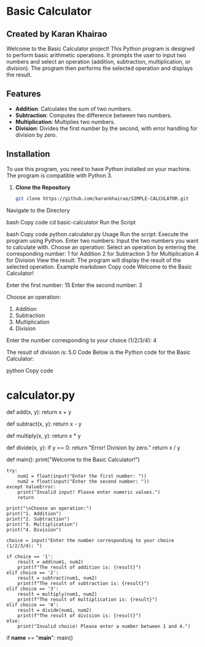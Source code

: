 # Basic Calculator

## Created by Karan Khairao

Welcome to the Basic Calculator project! This Python program is designed to perform basic arithmetic operations. It prompts the user to input two numbers and select an operation (addition, subtraction, multiplication, or division). The program then performs the selected operation and displays the result.

## Features

- **Addition**: Calculates the sum of two numbers.
- **Subtraction**: Computes the difference between two numbers.
- **Multiplication**: Multiplies two numbers.
- **Division**: Divides the first number by the second, with error handling for division by zero.

## Installation

To use this program, you need to have Python installed on your machine. The program is compatible with Python 3.

1. **Clone the Repository**

   ```bash
   git clone https://github.com/karankhairao/SIMPLE-CALCULATOR.git
Navigate to the Directory

bash
Copy code
cd basic-calculator
Run the Script

bash
Copy code
python calculator.py
Usage
Run the script: Execute the program using Python.
Enter two numbers: Input the two numbers you want to calculate with.
Choose an operation: Select an operation by entering the corresponding number:
1 for Addition
2 for Subtraction
3 for Multiplication
4 for Division
View the result: The program will display the result of the selected operation.
Example
markdown
Copy code
Welcome to the Basic Calculator!

Enter the first number: 15
Enter the second number: 3

Choose an operation:
1. Addition
2. Subtraction
3. Multiplication
4. Division

Enter the number corresponding to your choice (1/2/3/4): 4

The result of division is: 5.0
Code
Below is the Python code for the Basic Calculator:

python
Copy code
# calculator.py

def add(x, y):
    return x + y

def subtract(x, y):
    return x - y

def multiply(x, y):
    return x * y

def divide(x, y):
    if y == 0:
        return "Error! Division by zero."
    return x / y

def main():
    print("Welcome to the Basic Calculator!")

    try:
        num1 = float(input("Enter the first number: "))
        num2 = float(input("Enter the second number: "))
    except ValueError:
        print("Invalid input! Please enter numeric values.")
        return

    print("\nChoose an operation:")
    print("1. Addition")
    print("2. Subtraction")
    print("3. Multiplication")
    print("4. Division")

    choice = input("Enter the number corresponding to your choice (1/2/3/4): ")

    if choice == '1':
        result = add(num1, num2)
        print(f"The result of addition is: {result}")
    elif choice == '2':
        result = subtract(num1, num2)
        print(f"The result of subtraction is: {result}")
    elif choice == '3':
        result = multiply(num1, num2)
        print(f"The result of multiplication is: {result}")
    elif choice == '4':
        result = divide(num1, num2)
        print(f"The result of division is: {result}")
    else:
        print("Invalid choice! Please enter a number between 1 and 4.")

if __name__ == "__main__":
    main()
